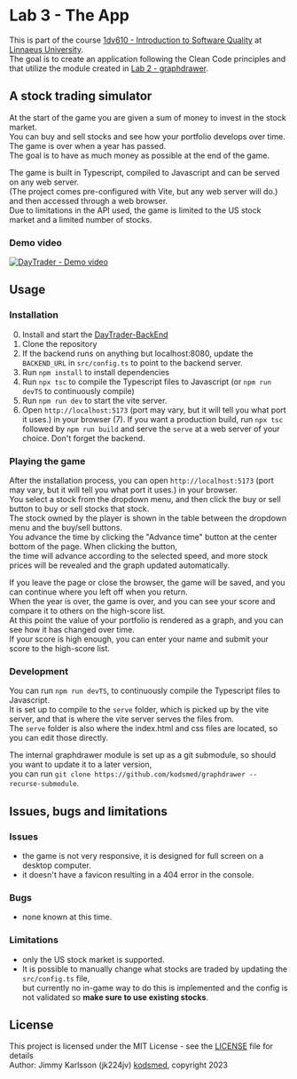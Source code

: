 # Lab 3 - The App

This is part of the course [1dv610 - Introduction to Software Quality](https://coursepress.lnu.se/kurs/introduktion-till-mjukvarukvalitet/) at [Linnaeus University](https://lnu.se/).  
The goal is to create an application following the Clean Code principles and that utilize the module created in [Lab 2 - graphdrawer](https://github.com/kodsmed/graphdrawer).

## A stock trading simulator

At the start of the game you are given a sum of money to invest in the stock market.  
You can buy and sell stocks and see how your portfolio develops over time.  
The game is over when a year has passed.  
The goal is to have as much money as possible at the end of the game.

The game is built in Typescript, compiled to Javascript and can be served on any web server.  
(The project comes pre-configured with Vite, but any web server will do.)  and then accessed through a web browser.  
Due to limitations in the API used, the game is limited to the US stock market and a limited number of stocks.

### Demo video

[![DayTrader - Demo video](https://i.ytimg.com/vi/Fmf_Z6If8-4/hqdefault.jpg)](http://www.youtube.com/watch?v=Fmf_Z6If8-4 "DayTrader - Demo video")

## Usage

### Installation

0. Install and start the [DayTrader-BackEnd](https://github.com/kodsmed/1DV610L3-DayTrader-BackEnd)
1. Clone the repository
2. If the backend runs on anything but localhost:8080, update the `BACKEND_URL` in `src/config.ts` to point to the backend server.
3. Run `npm install` to install dependencies
4. Run `npx tsc` to compile the Typescript files to Javascript (or `npm run devTS` to continuously compile)
5. Run `npm run dev` to start the vite server.
6. Open `http://localhost:5173` (port may vary, but it will tell you what port it uses.) in your browser
(7). If you want a production build, run `npx tsc` followed by `npm run build` and serve the `serve` at a web server of your choice. Don't forget the backend.

### Playing the game

After the installation process, you can open `http://localhost:5173` (port may vary, but it will tell you what port it uses.) in your browser.  
You select a stock from the dropdown menu, and then click the buy or sell button to buy or sell stocks that stock.  
The stock owned by the player is shown in the table between the dropdown menu and the buy/sell buttons.  
You advance the time by clicking the "Advance time" button at the center bottom of the page. When clicking the button,  
the time will advance according to the selected speed, and more stock prices will be revealed and the graph updated automatically.

If you leave the page or close the browser, the game will be saved, and you can continue where you left off when you return.  
When the year is over, the game is over, and you can see your score and compare it to others on the high-score list.  
At this point the value of your portfolio is rendered as a graph, and you can see how it has changed over time.  
If your score is high enough, you can enter your name and submit your score to the high-score list.

### Development

You can run `npm run devTS`, to continuously compile the Typescript files to Javascript.  
It is set up to compile to the `serve` folder, which is picked up by the vite server, and that is where the vite server serves the files from.  
The `serve` folder is also where the index.html and css files are located, so you can edit those directly.

The internal graphdrawer module is set up as a git submodule, so should you want to update it to a later version,  
you can run `git clone https://github.com/kodsmed/graphdrawer --recurse-submodule`.

## Issues, bugs and limitations

### Issues

* the game is not very responsive, it is designed for full screen on a desktop computer.
* it doesn't have a favicon resulting in a 404 error in the console.

### Bugs

* none known at this time.

### Limitations

* only the US stock market is supported.
* It is possible to manually change what stocks are traded by updating the `src/config.ts` file,  
  but currently no in-game way to do this is implemented and the config is not validated so **make sure to use existing stocks**.

## License

This project is licensed under the MIT License - see the [LICENSE](LICENSE) file for details  
Author: Jimmy Karlsson (jk224jv) [kodsmed](github.com/kodsmed), copyright 2023
